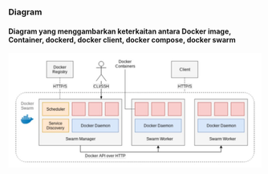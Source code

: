 ### Diagram

#### Diagram yang menggambarkan keterkaitan antara Docker image, Container, dockerd, docker client, docker compose, docker swarm

![01](diagram.jpg)